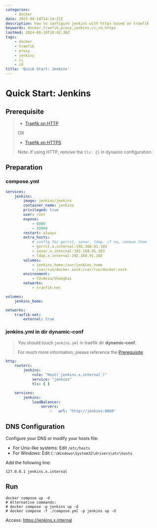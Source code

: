 ```yaml
---
categories:
    - docker
date: 2023-04-14T14:14:21Z
description: how to configure jenkins with https based on traefik
keywords: docker,traefik,proxy,jenkins,ci,cd,https
lastmod: 2024-08-18T10:42:36Z
tags:
    - docker
    - traefik
    - proxy
    - jenkins
    - ci
    - cd
title: 'Quick Start: Jenkins'
---
```




# Quick Start: Jenkins

## Prerequisite

> - [Traefik on HTTP](https://blog.yoooo.fun/quick-start-1-traefik.html)
>
> OR
>
> - [Traefik on HTTPS](https://blog.yoooo.fun/quick-start-1-1-traefik-ssl.html)
>
> Note: If using HTTP, remove the `tls: {}` in dynamic configuration.

## Preparation

### compose.yml

```yaml
services:
    jenkins:
        image: jenkins/jenkins
        container_name: jenkins
        privileged: true
        user: root
        expose:
            - 8080
            - 50000
        restart: always
        extra_hosts:
            # config for gerrit, sonar, ldap. if no, remove them
            - gerrit.x.internal:192.168.91.103
            - sonar.x.internal:192.168.91.103
            - ldap.x.internal:192.168.91.103
        volumes:
            - jenkins_home:/var/jenkins_home
            - /var/run/docker.sock:/var/run/docker.sock
        environment:
            - TZ=Asia/Shanghai
        networks:
            - traefik-net

volumes:
    jenkins_home:

networks:
    traefik-net:
        external: true

```

### jenkins.yml in dir dynamic-conf

> You should touch `jenkins.yml` in traefik dir **dynamic-conf**.
>
> For much more information, please reference the [Prerequisite](#Prerequisite).

```yaml
http:
    routers:
        jenkins:
            rule: "Host(`jenkins.x.internal`)"
            service: "jenkins"
            tls: { }

    services:
        jenkins:
            loadBalancer:
                servers:
                    -   url: "http://jenkins:8080"

```

## DNS Configuration

Configure your DNS or modify your hosts file:

- For Unix-like systems: Edit `/etc/hosts`
- For Windows: Edit `C:\Windows\System32\drivers\etc\hosts`

Add the following line:

```
127.0.0.1 jenkins.x.internal
```

## Run

```shell
docker compose up -d
# Alternative commands:
# docker compose -p jenkins up -d
# docker compose -f ./compose.yml -p jenkins up -d
```

Access: https://jenkins.x.internal
